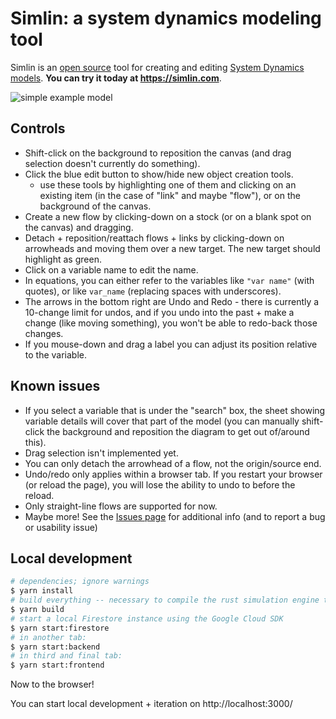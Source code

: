 # Simlin: a system dynamics modeling tool

Simlin is an [open source](LICENSE) tool for creating and editing [System Dynamics models](https://www.systemdynamics.org/what-is-sd#overview).  **You can try it today at https://simlin.com**.

![simple example model](doc/population-model.png)

## Controls

* Shift-click on the background to reposition the canvas (and drag selection doesn't currently do something).
* Click the blue edit button to show/hide new object creation tools.
  * use these tools by highlighting one of them and clicking on an existing item (in the case of "link" and maybe "flow"), or on the background of the canvas.
* Create a new flow by clicking-down on a stock (or on a blank spot on the canvas) and dragging.
* Detach + reposition/reattach flows + links by clicking-down on arrowheads and moving them over a new target.  The new target should highlight as green.
* Click on a variable name to edit the name.
* In equations, you can either refer to the variables like `"var name"` (with quotes), or like `var_name` (replacing spaces with underscores).
* The arrows in the bottom right are Undo and Redo - there is currently a 10-change limit for undos, and if you undo into the past + make a change (like moving something), you won't be able to redo-back those changes.
* If you mouse-down and drag a label you can adjust its position relative to the variable.

## Known issues

* If you select a variable that is under the "search" box, the sheet showing variable details will cover that part of the model (you can manually shift-click the background and reposition the diagram to get out of/around this).
* Drag selection isn't implemented yet.
* You can only detach the arrowhead of a flow, not the origin/source end.
* Undo/redo only applies within a browser tab.  If you restart your browser (or reload the page), you will lose the ability to undo to before the reload.
* Only straight-line flows are supported for now.
* Maybe more!  See the [Issues page](https://github.com/bpowers/simlin/issues) for additional info (and to report a bug or usability issue)

## Local development

```bash
# dependencies; ignore warnings
$ yarn install
# build everything -- necessary to compile the rust simulation engine to WebAssembly
$ yarn build
# start a local Firestore instance using the Google Cloud SDK
$ yarn start:firestore
# in another tab:
$ yarn start:backend
# in third and final tab:
$ yarn start:frontend

```

Now to the browser!

You can start local development + iteration on http://localhost:3000/
